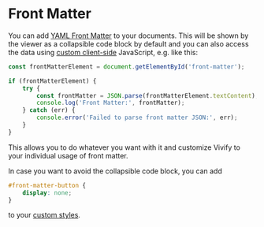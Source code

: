 # Front Matter

You can add [YAML Front Matter](https://jekyllrb.com/docs/front-matter/) to
your documents. This will be shown by the viewer as a collapsible code block by
default and you can also access the data using [custom
client-side](./customization.md) JavaScript, e.g. like this:

```js
const frontMatterElement = document.getElementById('front-matter');

if (frontMatterElement) {
    try {
        const frontMatter = JSON.parse(frontMatterElement.textContent);
        console.log('Front Matter:', frontMatter);
    } catch (err) {
        console.error('Failed to parse front matter JSON:', err);
    }
}
```

This allows you to do whatever you want with it and customize Vivify to your
individual usage of front matter.

In case you want to avoid the collapsible code block, you can add

```css
#front-matter-button {
    display: none;
}
```

to your [custom styles](./customization.md).
